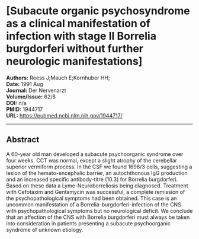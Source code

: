 # [Subacute organic psychosyndrome as a clinical manifestation of infection with stage II Borrelia burgdorferi without further neurologic manifestations]

**Authors:** Reess J;Mauch E;Kornhuber HH;  
**Date:** 1991 Aug  
**Journal:** Der Nervenarzt  
**Volume/Issue:** 62/8  
**DOI:** n/a  
**PMID:** 1944717  
**URL:** https://pubmed.ncbi.nlm.nih.gov/1944717/

---

## Abstract

A 60-year old man developed a subacute psychoorganic syndrome over four weeks. CCT was normal, except a slight atrophy of the cerebellar superior vermiform process. In the CSF we found 1696/3 cells, suggesting a lesion of the hemato-encephalic barrier, an autochthonous IgG production and an increased specific antibody-titre (10.3) for Borrelia burgdorferi. Based on these data a Lyme-Neuroborreliosis being diagnosed. Treatment with Cefotaxim and Gentamycin was successful, a complete remission of the psychopathological symptoms had been obtained. This case is an uncommon manifestation of a Borrelia-burgdorferi-infection of the CNS with psychopathological symptoms but no neurological deficit. We conclude that an affection of the CNS with Borrelia burgdorferi must always be taken into consideration in patients presenting a subacute psychoorganic syndrome of unknown etiology.
